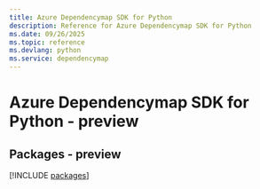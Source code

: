 ```yaml
---
title: Azure Dependencymap SDK for Python
description: Reference for Azure Dependencymap SDK for Python
ms.date: 09/26/2025
ms.topic: reference
ms.devlang: python
ms.service: dependencymap
---
```

# Azure Dependencymap SDK for Python - preview
## Packages - preview
[!INCLUDE [packages](dependencymap-index.md)]